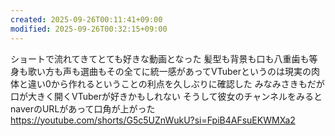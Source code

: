 ```yaml
---
created: 2025-09-26T00:11:41+09:00
modified: 2025-09-26T00:32:15+09:00
---
```


ショートで流れてきてとても好きな動画となった
髪型も背景も口も八重歯も等身も歌い方も声も選曲もその全てに統一感があってVTuberというのは現実の肉体と違い0から作れるということの利点を久しぶりに確認した
みなみさきもだが口が大きく開くVTuberが好きかもしれない
そうして彼女のチャンネルをみるとnaverのURLがあって口角が上がった
https://youtube.com/shorts/G5c5UZnWukU?si=FpiB4AFsuEKWMXa2
